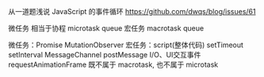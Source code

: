 从一道题浅说 JavaScript 的事件循环 https://github.com/dwqs/blog/issues/61

微任务 相当于协程  microtask queue
宏任务            macrotask queue

微任务：Promise  MutationObserver
宏任务：script(整体代码) setTimeout setInterval MessageChannel postMessage I/O、UI交互事件
requestAnimationFrame 既不属于 macrotask, 也不属于 microtask